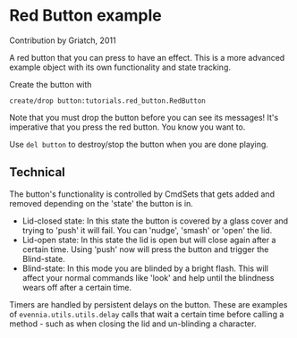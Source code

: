 # Red Button example

Contribution by Griatch, 2011

A red button that you can press to have an effect. This is a more advanced example 
object with its own functionality and state tracking.

Create the button with

    create/drop button:tutorials.red_button.RedButton

Note that you must drop the button before you can see its messages! It's
imperative that you press the red button. You know you want to.

Use `del button` to destroy/stop the button when you are done playing.

## Technical

The button's functionality is controlled by CmdSets that gets added and removed
depending on the 'state' the button is in.

- Lid-closed state: In this state the button is covered by a glass cover and
  trying to 'push' it will fail. You can 'nudge', 'smash' or 'open' the lid.
- Lid-open state: In this state the lid is open but will close again after a
  certain time. Using 'push' now will press the button and trigger the
  Blind-state.
- Blind-state: In this mode you are blinded by a bright flash. This will affect
  your normal commands like 'look' and help until the blindness wears off after
  a certain time.

Timers are handled by persistent delays on the button. These are examples of
`evennia.utils.utils.delay` calls that wait a certain time before calling a
method - such as when closing the lid and un-blinding a character.

